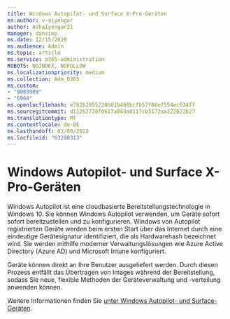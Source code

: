 ```yaml
---
title: Windows Autopilot- und Surface X-Pro-Geräten
ms.author: v-aiyengar
author: AshaIyengar21
manager: dansimp
ms.date: 12/15/2020
ms.audience: Admin
ms.topic: article
ms.service: o365-administration
ROBOTS: NOINDEX, NOFOLLOW
ms.localizationpriority: medium
ms.collection: Adm_O365
ms.custom:
- "9003909"
- "6964"
ms.openlocfilehash: e782b2855220b01b480bcfb57f88e7554ec034ff
ms.sourcegitcommit: d11262728f0617a843a0117cb5172aa322022b27
ms.translationtype: MT
ms.contentlocale: de-DE
ms.lasthandoff: 03/08/2022
ms.locfileid: "63280313"
---
```

# <a name="windows-autopilot-and-surface-x-pro-devices"></a>Windows Autopilot- und Surface X-Pro-Geräten

Windows Autopilot ist eine cloudbasierte Bereitstellungstechnologie in Windows 10. Sie können Windows Autopilot verwenden, um Geräte sofort sofort bereitzustellen und zu konfigurieren. Windows von Autopilot registrierten Geräte werden beim ersten Start über das Internet durch eine eindeutige Gerätesignatur identifiziert, die als Hardwarehash bezeichnet wird. Sie werden mithilfe moderner Verwaltungslösungen wie Azure Active Directory (Azure AD) und Microsoft Intune konfiguriert.

Geräte können direkt an Ihre Benutzer ausgeliefert werden. Durch diesen Prozess entfällt das Übertragen von Images während der Bereitstellung, sodass Sie neue, flexible Methoden der Geräteverwaltung und -verteilung anwenden können.

Weitere Informationen finden Sie [unter Windows Autopilot- und Surface-Geräten](https://go.microsoft.com/fwlink/?linkid=2135712).
